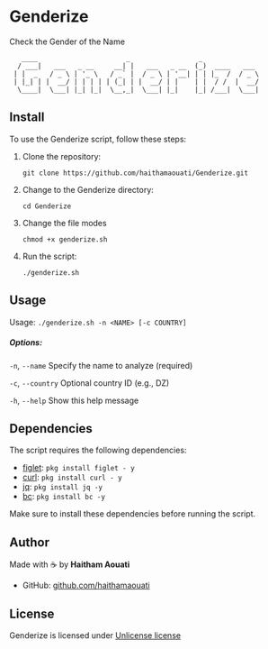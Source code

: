 # Genderize
Check the Gender of the Name

```
   ____                      _                 _              
  / ___|   ___   _ __     __| |   ___   _ __  (_)  ____   ___ 
 | |  _   / _ \ | '_ \   / _` |  / _ \ | '__| | | |_  /  / _ \
 | |_| | |  __/ | | | | | (_| | |  __/ | |    | |  / /  |  __/
  \____|  \___| |_| |_|  \__,_|  \___| |_|    |_| /___|  \___|    
```

## Install

To use the Genderize script, follow these steps:

1. Clone the repository:

    ```
    git clone https://github.com/haithamaouati/Genderize.git
    ```

2. Change to the Genderize directory:

    ```
    cd Genderize
    ```
    
3. Change the file modes
    ```
    chmod +x genderize.sh
    ```
    
5. Run the script:

    ```
    ./genderize.sh
    ```

## Usage
Usage: `./genderize.sh -n <NAME> [-c COUNTRY]`

##### Options:

`-n`, `--name`       Specify the name to analyze (required)

`-c`, `--country`    Optional country ID (e.g., DZ)

`-h`, `--help`    Show this help message

## Dependencies

The script requires the following dependencies:

- [figlet](http://www.figlet.org/): `pkg install figlet - y`
- [curl](https://curl.se/): `pkg install curl - y`
- [jq](https://jqlang.org/): `pkg install jq -y`
- [bc](): `pkg install bc -y`

Make sure to install these dependencies before running the script.

## Author

Made with :coffee: by **Haitham Aouati**
  - GitHub: [github.com/haithamaouati](https://github.com/haithamaouati)

## License

Genderize is licensed under [Unlicense license](LICENSE)
